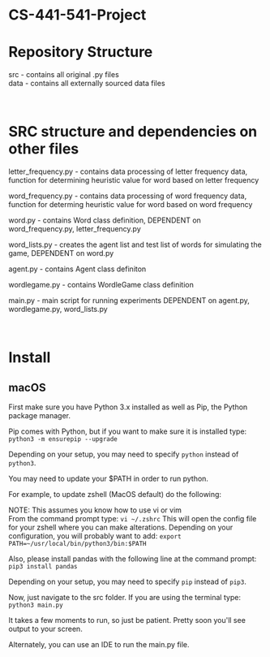 # CS-441-541-Project

# Repository Structure

src - contains all original .py files<br>
data - contains all externally sourced data files

<br>

# SRC structure and dependencies on other files

letter_frequency.py - contains data processing of letter frequency data, function for determining heuristic value for word based on letter frequency<br>

word_frequency.py - contains data processing of word frequency data, function for determing heuristic value for word based on word frequency<br>

word.py - contains Word class definition, DEPENDENT on word_frequency.py, letter_frequency.py<br>

word_lists.py - creates the agent list and test list of words for simulating the game, DEPENDENT on word.py<br>

agent.py - contains Agent class definiton<br>

wordlegame.py - contains WordleGame class definition<br>

main.py - main script for running experiments DEPENDENT on agent.py,
wordlegame.py, word_lists.py <br>

<br>

# Install

## macOS

First make sure you have Python 3.x installed as well as Pip, the Python package manager.

Pip comes with Python, but if you want to make sure it is installed type:
`python3 -m ensurepip --upgrade`

Depending on your setup, you may need to specify `python` instead of `python3`.

You may need to update your $PATH in order to run python.

For example, to update zshell (MacOS default) do the following:

NOTE: This assumes you know how to use vi or vim<br>
From the command prompt type: `vi ~/.zshrc`
This will open the config file for your zshell where you can make alterations.
Depending on your configuration, you will probably want to add:
`export PATH=~/usr/local/bin/python3/bin:$PATH`

Also, please install pandas with the following line at the command prompt:
`pip3 install pandas`

Depending on your setup, you may need to specify `pip` instead of `pip3`.

Now, just navigate to the src folder. If you are using the terminal type:
`python3 main.py`

It takes a few moments to run, so just be patient. Pretty soon you'll see output to your screen.

Alternately, you can use an IDE to run the main.py file.



